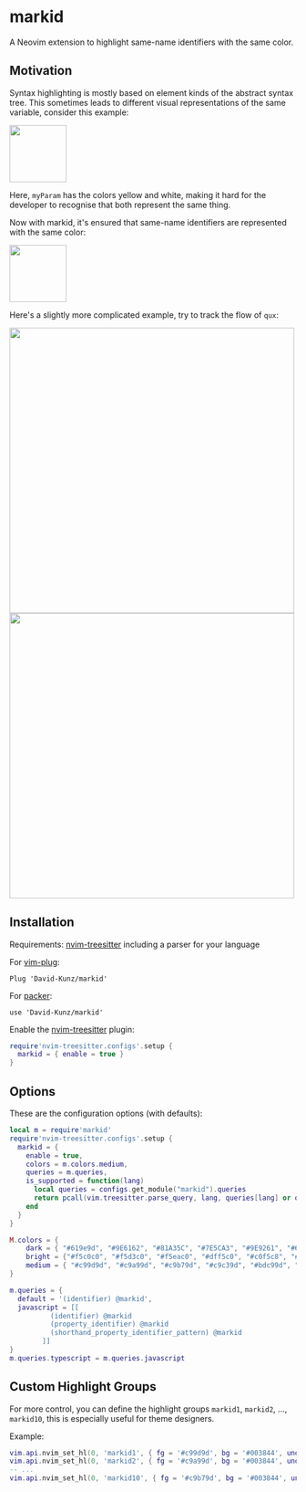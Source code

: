 # markid

A Neovim extension to highlight same-name identifiers with the same color.

## Motivation

Syntax highlighting is mostly based on element kinds of the abstract syntax tree.
This sometimes leads to different visual representations of the same variable, consider this example:

<img src="https://user-images.githubusercontent.com/1009936/189521828-cca98d82-1959-4c7f-8d54-8f9bd9ceaa65.png" height="100">

Here, `myParam` has the colors yellow and white, making it hard for the developer to recognise that both represent the same thing.

Now with markid, it's ensured that same-name identifiers are represented with the same color:

<img src="https://user-images.githubusercontent.com/1009936/189521962-680a28f2-2351-4c8c-96b1-12cc67ff59f4.png" height="100">

Here's a slightly more complicated example, try to track the flow of `qux`:

<img src="https://user-images.githubusercontent.com/1009936/189522794-cae13379-6b99-4976-b429-5e5414549945.png" height="500">

<img src="https://user-images.githubusercontent.com/1009936/189522795-12beae5d-dea5-463a-ad00-860282a3d040.png" height="500">


## Installation

Requirements: [nvim-treesitter](https://github.com/nvim-treesitter/nvim-treesitter) including a parser for your language

For [vim-plug](https://github.com/junegunn/vim-plug):
```
Plug 'David-Kunz/markid'
```
For [packer](https://github.com/wbthomason/packer.nvim):
```
use 'David-Kunz/markid'
```

Enable the [nvim-treesitter](https://github.com/nvim-treesitter/nvim-treesitter) plugin:

```lua
require'nvim-treesitter.configs'.setup {
  markid = { enable = true }
}
```

## Options

These are the configuration options (with defaults):

```lua
local m = require'markid'
require'nvim-treesitter.configs'.setup {
  markid = {
    enable = true,
    colors = m.colors.medium,
    queries = m.queries,
    is_supported = function(lang)
      local queries = configs.get_module("markid").queries
      return pcall(vim.treesitter.parse_query, lang, queries[lang] or queries['default'])
    end
  }
}

M.colors = {
    dark = { "#619e9d", "#9E6162", "#81A35C", "#7E5CA3", "#9E9261", "#616D9E", "#97687B", "#689784", "#999C63", "#66639C" },
    bright = {"#f5c0c0", "#f5d3c0", "#f5eac0", "#dff5c0", "#c0f5c8", "#c0f5f1", "#c0dbf5", "#ccc0f5", "#f2c0f5", "#98fc03" },
    medium = { "#c99d9d", "#c9a99d", "#c9b79d", "#c9c39d", "#bdc99d", "#a9c99d", "#9dc9b6", "#9dc2c9", "#9da9c9", "#b29dc9" }
}

m.queries = {
  default = '(identifier) @markid',
  javascript = [[
          (identifier) @markid
          (property_identifier) @markid
          (shorthand_property_identifier_pattern) @markid
        ]]
}
m.queries.typescript = m.queries.javascript
```

## Custom Highlight Groups

For more control, you can define the highlight groups `markid1`, `markid2`, ..., `markid10`, this is especially useful for theme designers.

Example:
```lua
vim.api.nvim_set_hl(0, 'markid1', { fg = '#c99d9d', bg = '#003844', underline = true })
vim.api.nvim_set_hl(0, 'markid2', { fg = '#c9a99d', bg = '#003844', underline = true })
-- ...
vim.api.nvim_set_hl(0, 'markid10', { fg = '#c9b79d', bg = '#003844', underline = true })
```
